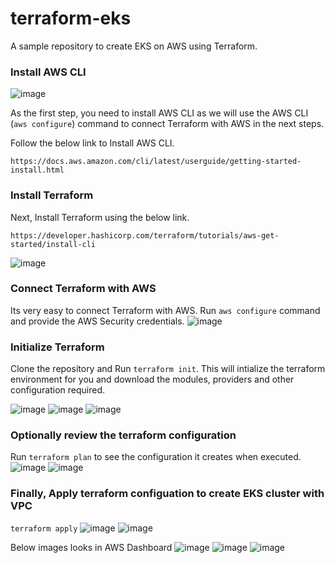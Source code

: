 # terraform-eks
A sample repository to create EKS on AWS using Terraform.

### Install AWS CLI 
![image](https://github.com/rohith200/Terraform/assets/42884535/33f75b9e-0b03-4fca-8b97-696d6689baf6)


As the first step, you need to install AWS CLI as we will use the AWS CLI (`aws configure`) command to connect Terraform with AWS in the next steps.

Follow the below link to Install AWS CLI.
```
https://docs.aws.amazon.com/cli/latest/userguide/getting-started-install.html
```

### Install Terraform

Next, Install Terraform using the below link.
```
https://developer.hashicorp.com/terraform/tutorials/aws-get-started/install-cli
```
![image](https://github.com/rohith200/Terraform/assets/42884535/95b658a0-5aa6-4a4a-9695-0481064c46c4)

### Connect Terraform with AWS

Its very easy to connect Terraform with AWS. Run `aws configure` command and provide the AWS Security credentials.
![image](https://github.com/rohith200/Terraform/assets/42884535/503fd06c-6796-423d-a66b-99599dc641b3)


### Initialize Terraform

Clone the repository and Run `terraform init`. This will intialize the terraform environment for you and download the modules, providers and other configuration required.

![image](https://github.com/rohith200/Terraform/assets/42884535/08450d39-1d14-4b91-91ed-06864fdaae67)
![image](https://github.com/rohith200/Terraform/assets/42884535/b425ef74-bd8a-4f84-ba3e-43a6ccba0a7d)
![image](https://github.com/rohith200/Terraform/assets/42884535/e0c3aa9d-0376-4f57-89bd-3b3b9298409c)

### Optionally review the terraform configuration

Run `terraform plan` to see the configuration it creates when executed.
![image](https://github.com/rohith200/Terraform/assets/42884535/2fd67a77-01c7-44c9-ac04-19b0529a14fb)
![image](https://github.com/rohith200/Terraform/assets/42884535/d3869ef6-acf9-42b9-9a48-f3eaecb7304f)

### Finally, Apply terraform configuation to create EKS cluster with VPC 

`terraform apply`
![image](https://github.com/rohith200/Terraform/assets/42884535/f963cb4f-a4f4-4bfc-af3f-6e0cda4f43be)
![image](https://github.com/rohith200/Terraform/assets/42884535/ad66bb43-3ff5-4fc7-98cd-745c78ec9eda)

Below images looks in AWS Dashboard
![image](https://github.com/rohith200/Terraform/assets/42884535/43c9af08-3ecb-474e-aa0a-14c451a7a498)
![image](https://github.com/rohith200/Terraform/assets/42884535/d04ae7b7-fe54-4030-8708-ae246f972f7b)
![image](https://github.com/rohith200/Terraform/assets/42884535/a8734537-7e4c-411b-903d-59353114196e)





